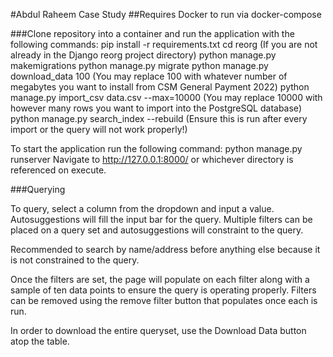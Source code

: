 #Abdul Raheem Case Study
##Requires Docker to run via docker-compose

###Clone repository into a container and run the application with the following commands:
pip install -r requirements.txt
cd reorg (If you are not already in the Django reorg project directory)
python manage.py makemigrations
python manage.py migrate
python manage.py download_data 100 (You may replace 100 with whatever number of megabytes you want to install from CSM General Payment 2022)
python manage.py import_csv data.csv --max=10000 (You may replace 10000 with however many rows you want to import into the PostgreSQL database)
python manage.py search_index --rebuild (Ensure this is run after every import or the query will not work properly!)

To start the application run the following command:
python manage.py runserver
Navigate to http://127.0.0.1:8000/ or whichever directory is referenced on execute.

###Querying

To query, select a column from the dropdown and input a value. Autosuggestions will fill the input bar for the query.
Multiple filters can be placed on a query set and autosuggestions will constraint to the query.

Recommended to search by name/address before anything else because it is not constrained to the query.

Once the filters are set, the page will populate on each filter along with a sample of ten data points to ensure the query is operating properly.
Filters can be removed using the remove filter button that populates once each is run.

In order to download the entire queryset, use the Download Data button atop the table.
